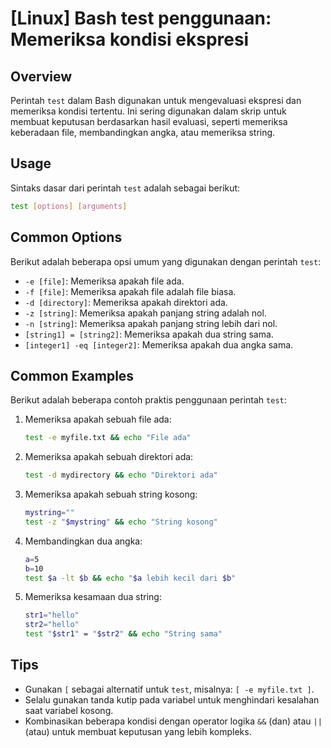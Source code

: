 # [Linux] Bash test penggunaan: Memeriksa kondisi ekspresi

## Overview
Perintah `test` dalam Bash digunakan untuk mengevaluasi ekspresi dan memeriksa kondisi tertentu. Ini sering digunakan dalam skrip untuk membuat keputusan berdasarkan hasil evaluasi, seperti memeriksa keberadaan file, membandingkan angka, atau memeriksa string.

## Usage
Sintaks dasar dari perintah `test` adalah sebagai berikut:

```bash
test [options] [arguments]
```

## Common Options
Berikut adalah beberapa opsi umum yang digunakan dengan perintah `test`:

- `-e [file]`: Memeriksa apakah file ada.
- `-f [file]`: Memeriksa apakah file adalah file biasa.
- `-d [directory]`: Memeriksa apakah direktori ada.
- `-z [string]`: Memeriksa apakah panjang string adalah nol.
- `-n [string]`: Memeriksa apakah panjang string lebih dari nol.
- `[string1] = [string2]`: Memeriksa apakah dua string sama.
- `[integer1] -eq [integer2]`: Memeriksa apakah dua angka sama.

## Common Examples
Berikut adalah beberapa contoh praktis penggunaan perintah `test`:

1. Memeriksa apakah sebuah file ada:
   ```bash
   test -e myfile.txt && echo "File ada"
   ```

2. Memeriksa apakah sebuah direktori ada:
   ```bash
   test -d mydirectory && echo "Direktori ada"
   ```

3. Memeriksa apakah sebuah string kosong:
   ```bash
   mystring=""
   test -z "$mystring" && echo "String kosong"
   ```

4. Membandingkan dua angka:
   ```bash
   a=5
   b=10
   test $a -lt $b && echo "$a lebih kecil dari $b"
   ```

5. Memeriksa kesamaan dua string:
   ```bash
   str1="hello"
   str2="hello"
   test "$str1" = "$str2" && echo "String sama"
   ```

## Tips
- Gunakan `[` sebagai alternatif untuk `test`, misalnya: `[ -e myfile.txt ]`.
- Selalu gunakan tanda kutip pada variabel untuk menghindari kesalahan saat variabel kosong.
- Kombinasikan beberapa kondisi dengan operator logika `&&` (dan) atau `||` (atau) untuk membuat keputusan yang lebih kompleks.